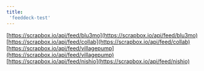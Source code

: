 ```yaml
---
title:
 'feeddeck-test'
---
```


[https://scrapbox.io/api/feed/blu3mo](https://scrapbox.io/api/feed/blu3mo)
[https://scrapbox.io/api/feed/collab](https://scrapbox.io/api/feed/collab)
[https://scrapbox.io/api/feed/villagepump](https://scrapbox.io/api/feed/villagepump)
[https://scrapbox.io/api/feed/nishio](https://scrapbox.io/api/feed/nishio)